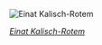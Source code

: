 
![Einat Kalisch-Rotem](https://upload.wikimedia.org/wikipedia/commons/thumb/b/bb/%D7%A2%D7%99%D7%A0%D7%AA_%D7%A7%D7%9C%D7%99%D7%A9-%D7%A8%D7%95%D7%AA%D7%9D.jpg/450px-%D7%A2%D7%99%D7%A0%D7%AA_%D7%A7%D7%9C%D7%99%D7%A9-%D7%A8%D7%95%D7%AA%D7%9D.jpg)

*[Einat Kalisch-Rotem](https://wikipedia.org/wiki/File:%D7%A2%D7%99%D7%A0%D7%AA_%D7%A7%D7%9C%D7%99%D7%A9-%D7%A8%D7%95%D7%AA%D7%9D.jpg)*
